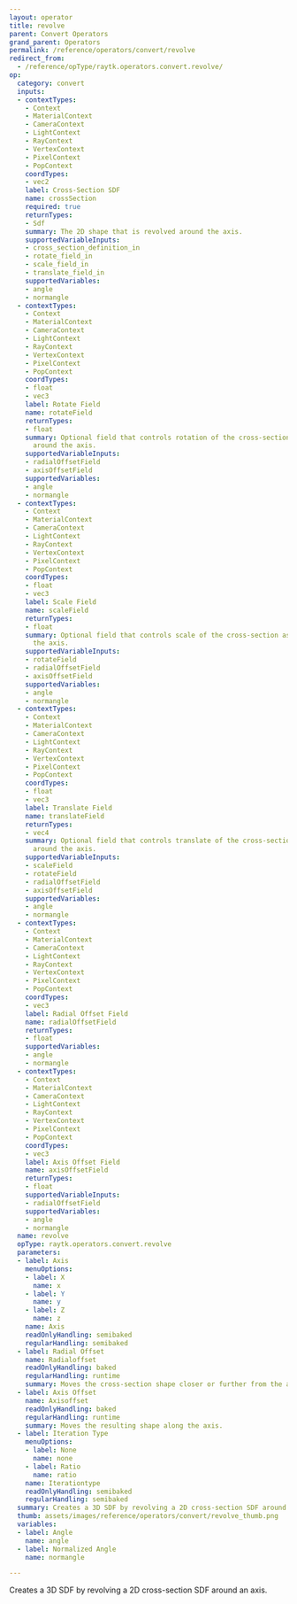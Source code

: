 ```yaml
---
layout: operator
title: revolve
parent: Convert Operators
grand_parent: Operators
permalink: /reference/operators/convert/revolve
redirect_from:
  - /reference/opType/raytk.operators.convert.revolve/
op:
  category: convert
  inputs:
  - contextTypes:
    - Context
    - MaterialContext
    - CameraContext
    - LightContext
    - RayContext
    - VertexContext
    - PixelContext
    - PopContext
    coordTypes:
    - vec2
    label: Cross-Section SDF
    name: crossSection
    required: true
    returnTypes:
    - Sdf
    summary: The 2D shape that is revolved around the axis.
    supportedVariableInputs:
    - cross_section_definition_in
    - rotate_field_in
    - scale_field_in
    - translate_field_in
    supportedVariables:
    - angle
    - normangle
  - contextTypes:
    - Context
    - MaterialContext
    - CameraContext
    - LightContext
    - RayContext
    - VertexContext
    - PixelContext
    - PopContext
    coordTypes:
    - float
    - vec3
    label: Rotate Field
    name: rotateField
    returnTypes:
    - float
    summary: Optional field that controls rotation of the cross-section as it goes
      around the axis.
    supportedVariableInputs:
    - radialOffsetField
    - axisOffsetField
    supportedVariables:
    - angle
    - normangle
  - contextTypes:
    - Context
    - MaterialContext
    - CameraContext
    - LightContext
    - RayContext
    - VertexContext
    - PixelContext
    - PopContext
    coordTypes:
    - float
    - vec3
    label: Scale Field
    name: scaleField
    returnTypes:
    - float
    summary: Optional field that controls scale of the cross-section as it goes around
      the axis.
    supportedVariableInputs:
    - rotateField
    - radialOffsetField
    - axisOffsetField
    supportedVariables:
    - angle
    - normangle
  - contextTypes:
    - Context
    - MaterialContext
    - CameraContext
    - LightContext
    - RayContext
    - VertexContext
    - PixelContext
    - PopContext
    coordTypes:
    - float
    - vec3
    label: Translate Field
    name: translateField
    returnTypes:
    - vec4
    summary: Optional field that controls translate of the cross-section as it goes
      around the axis.
    supportedVariableInputs:
    - scaleField
    - rotateField
    - radialOffsetField
    - axisOffsetField
    supportedVariables:
    - angle
    - normangle
  - contextTypes:
    - Context
    - MaterialContext
    - CameraContext
    - LightContext
    - RayContext
    - VertexContext
    - PixelContext
    - PopContext
    coordTypes:
    - vec3
    label: Radial Offset Field
    name: radialOffsetField
    returnTypes:
    - float
    supportedVariables:
    - angle
    - normangle
  - contextTypes:
    - Context
    - MaterialContext
    - CameraContext
    - LightContext
    - RayContext
    - VertexContext
    - PixelContext
    - PopContext
    coordTypes:
    - vec3
    label: Axis Offset Field
    name: axisOffsetField
    returnTypes:
    - float
    supportedVariableInputs:
    - radialOffsetField
    supportedVariables:
    - angle
    - normangle
  name: revolve
  opType: raytk.operators.convert.revolve
  parameters:
  - label: Axis
    menuOptions:
    - label: X
      name: x
    - label: Y
      name: y
    - label: Z
      name: z
    name: Axis
    readOnlyHandling: semibaked
    regularHandling: semibaked
  - label: Radial Offset
    name: Radialoffset
    readOnlyHandling: baked
    regularHandling: runtime
    summary: Moves the cross-section shape closer or further from the axis.
  - label: Axis Offset
    name: Axisoffset
    readOnlyHandling: baked
    regularHandling: runtime
    summary: Moves the resulting shape along the axis.
  - label: Iteration Type
    menuOptions:
    - label: None
      name: none
    - label: Ratio
      name: ratio
    name: Iterationtype
    readOnlyHandling: semibaked
    regularHandling: semibaked
  summary: Creates a 3D SDF by revolving a 2D cross-section SDF around an axis.
  thumb: assets/images/reference/operators/convert/revolve_thumb.png
  variables:
  - label: Angle
    name: angle
  - label: Normalized Angle
    name: normangle

---
```



Creates a 3D SDF by revolving a 2D cross-section SDF around an axis.